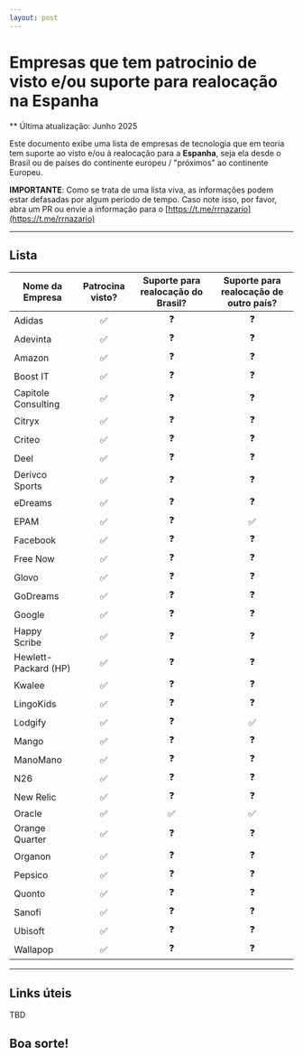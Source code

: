 ```yaml
---
layout: post
---
```

# Empresas que tem patrocinio de visto e/ou suporte para realocação na Espanha 

** Última atualização: Junho 2025

Este documento exibe uma lista de empresas de tecnologia que em teoria tem suporte ao visto e/ou à realocação para a **Espanha**, seja ela desde o Brasil ou de países do continente europeu / "próximos" ao continente Europeu.

**IMPORTANTE**: Como se trata de uma lista viva, as informações podem estar defasadas por algum periodo de tempo. Caso note isso, por favor, abra um PR ou envie a informação para o 
[https://t.me/rrnazario](https://t.me/rrnazario)

---
## Lista

| Nome da Empresa | Patrocina visto? | Suporte para realocação do Brasil? | Suporte para realocação de outro país? |
|---|:---:|:---:|:---:|
| Adidas | ✅ | ❓ | ❓ |
| Adevinta | ✅ | ❓ | ❓ |
| Amazon | ✅ | ❓ | ❓ |
| Boost IT | ✅ | ❓ | ❓ |
| Capitole Consulting | ✅ | ❓ | ❓ |
| Citryx | ✅ | ❓ | ❓ |
| Criteo | ✅ | ❓ | ❓ |
| Deel | ✅ | ❓ | ❓ |
| Derivco Sports | ✅ | ❓ | ❓ |
| eDreams | ✅ | ❓ | ❓ |
| EPAM | ✅ | ❓ | ✅ |
| Facebook | ✅ | ❓ | ❓ |
| Free Now | ✅ | ❓ | ❓ |
| Glovo | ✅ | ❓ | ❓ |
| GoDreams | ✅ | ❓ | ❓ |
| Google | ✅ | ❓ | ❓ |
| Happy Scribe | ✅ | ❓ | ❓ |
| Hewlett-Packard (HP) | ✅ | ❓ | ❓ |
| Kwalee | ✅ | ❓ | ❓ |
| LingoKids | ✅ | ❓ | ❓ |
| Lodgify | ✅ | ❓ | ✅ |
| Mango | ✅ | ❓ | ❓ |
| ManoMano | ✅ | ❓ | ❓ |
| N26 | ✅ | ❓ | ❓ |
| New Relic | ✅ | ❓ | ❓ |
| Oracle | ✅ | ✅ | ✅ |
| Orange Quarter | ✅ | ❓ | ❓ |
| Organon | ✅ | ❓ | ❓ |
| Pepsico | ✅ | ❓ | ❓ |
| Quonto | ✅ | ❓ | ❓ |
| Sanofi | ✅ | ❓ | ❓ |
| Ubisoft | ✅ | ❓ | ❓ |
| Wallapop | ✅ | ❓ | ❓ |

---
## Links úteis

TBD

## Boa sorte!